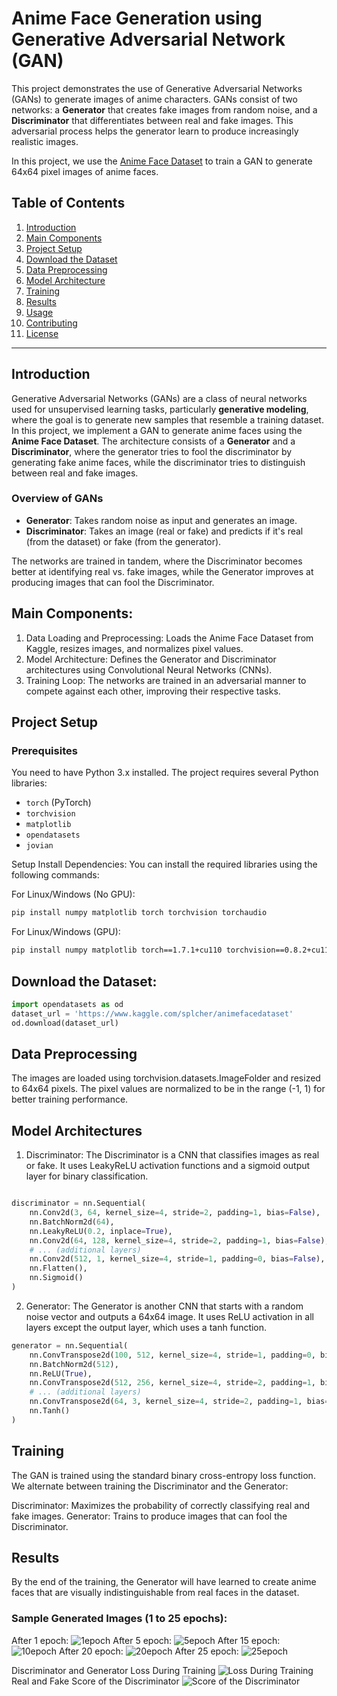 # Anime Face Generation using Generative Adversarial Network (GAN)

This project demonstrates the use of Generative Adversarial Networks (GANs) to generate images of anime characters. GANs consist of two networks: a **Generator** that creates fake images from random noise, and a **Discriminator** that differentiates between real and fake images. This adversarial process helps the generator learn to produce increasingly realistic images.

In this project, we use the [Anime Face Dataset](https://www.kaggle.com/splcher/animefacedataset) to train a GAN to generate 64x64 pixel images of anime faces.

## Table of Contents
1. [Introduction](#introduction)
2. [Main Components](#main-components)
3. [Project Setup](#project-setup)
4. [Download the Dataset](#dataset)
5. [Data Preprocessing](#Data-Preprocessing)
6. [Model Architecture](#model-architecture)
7. [Training](#training)
8. [Results](#results)
9. [Usage](#usage)
10. [Contributing](#contributing)
11. [License](#license)

---

## Introduction

Generative Adversarial Networks (GANs) are a class of neural networks used for unsupervised learning tasks, particularly **generative modeling**, where the goal is to generate new samples that resemble a training dataset. In this project, we implement a GAN to generate anime faces using the **Anime Face Dataset**. The architecture consists of a **Generator** and a **Discriminator**, where the generator tries to fool the discriminator by generating fake anime faces, while the discriminator tries to distinguish between real and fake images.

### Overview of GANs

- **Generator**: Takes random noise as input and generates an image.
- **Discriminator**: Takes an image (real or fake) and predicts if it's real (from the dataset) or fake (from the generator).

The networks are trained in tandem, where the Discriminator becomes better at identifying real vs. fake images, while the Generator improves at producing images that can fool the Discriminator.

## Main Components:
1. Data Loading and Preprocessing: Loads the Anime Face Dataset from Kaggle, resizes images, and normalizes pixel values.
2. Model Architecture: Defines the Generator and Discriminator architectures using Convolutional Neural Networks (CNNs).
3. Training Loop: The networks are trained in an adversarial manner to compete against each other, improving their respective tasks.

## Project Setup

### Prerequisites

You need to have Python 3.x installed. The project requires several Python libraries:

- `torch` (PyTorch)
- `torchvision`
- `matplotlib`
- `opendatasets`
- `jovian`
  
Setup
Install Dependencies: You can install the required libraries using the following commands:

For Linux/Windows (No GPU):
```bash
pip install numpy matplotlib torch torchvision torchaudio
```
For Linux/Windows (GPU):
```bash
pip install numpy matplotlib torch==1.7.1+cu110 torchvision==0.8.2+cu110 torchaudio==0.7.2 -f https://download.pytorch.org/whl/torch_stable.html
```
## Download the Dataset:
```python
import opendatasets as od
dataset_url = 'https://www.kaggle.com/splcher/animefacedataset'
od.download(dataset_url)
```
## Data Preprocessing
The images are loaded using torchvision.datasets.ImageFolder and resized to 64x64 pixels. The pixel values are normalized to be in the range (-1, 1) for better training performance.


## Model Architectures
1. Discriminator:
The Discriminator is a CNN that classifies images as real or fake.
It uses LeakyReLU activation functions and a sigmoid output layer for binary classification.
```python

discriminator = nn.Sequential(
    nn.Conv2d(3, 64, kernel_size=4, stride=2, padding=1, bias=False),
    nn.BatchNorm2d(64),
    nn.LeakyReLU(0.2, inplace=True),
    nn.Conv2d(64, 128, kernel_size=4, stride=2, padding=1, bias=False),
    # ... (additional layers)
    nn.Conv2d(512, 1, kernel_size=4, stride=1, padding=0, bias=False),
    nn.Flatten(),
    nn.Sigmoid()
)
```
2. Generator:
The Generator is another CNN that starts with a random noise vector and outputs a 64x64 image.
It uses ReLU activation in all layers except the output layer, which uses a tanh function.
```python
generator = nn.Sequential(
    nn.ConvTranspose2d(100, 512, kernel_size=4, stride=1, padding=0, bias=False),
    nn.BatchNorm2d(512),
    nn.ReLU(True),
    nn.ConvTranspose2d(512, 256, kernel_size=4, stride=2, padding=1, bias=False),
    # ... (additional layers)
    nn.ConvTranspose2d(64, 3, kernel_size=4, stride=2, padding=1, bias=False),
    nn.Tanh()
)
```

## Training
The GAN is trained using the standard binary cross-entropy loss function. We alternate between training the Discriminator and the Generator:

Discriminator: Maximizes the probability of correctly classifying real and fake images.
Generator: Trains to produce images that can fool the Discriminator.

## Results
By the end of the training, the Generator will have learned to create anime faces that are visually indistinguishable from real faces in the dataset.
### Sample Generated Images (1 to 25 epochs):
After 1 epoch:
![1epoch](https://github.com/user-attachments/assets/3a7fe4ff-d5ea-48ed-89e3-c3834e330043)
After 5 epoch:
![5epoch](https://github.com/user-attachments/assets/7001d01c-417b-4593-8f6a-6fc0a9e0e7b5)
After 15 epoch:
![10epoch](https://github.com/user-attachments/assets/7f1d8772-56ea-4cc1-9e99-65a809b223a5)
After 20 epoch:
![20epoch](https://github.com/user-attachments/assets/ee5d0bf8-0239-44d3-bbde-4f17b080b584)
After 25 epoch:
![25epoch](https://github.com/user-attachments/assets/bab5a349-757e-460b-8d3c-95446b6f3303)

Discriminator and Generator Loss During Training
![Loss During Training](https://github.com/user-attachments/assets/cc9b8a56-3e9e-4a2c-b384-d1307eb3df98)
Real and Fake Score of the Discriminator
![Score of the Discriminator](https://github.com/user-attachments/assets/18e0488d-228a-4b32-9004-2e67852b53a8)

